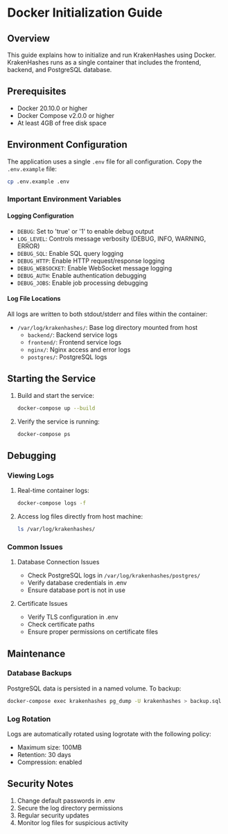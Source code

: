# Docker Initialization Guide

## Overview
This guide explains how to initialize and run KrakenHashes using Docker. KrakenHashes runs as a single container that includes the frontend, backend, and PostgreSQL database.

## Prerequisites
- Docker 20.10.0 or higher
- Docker Compose v2.0.0 or higher
- At least 4GB of free disk space

## Environment Configuration
The application uses a single `.env` file for all configuration. Copy the `.env.example` file:

```bash
cp .env.example .env
```

### Important Environment Variables

#### Logging Configuration
- `DEBUG`: Set to 'true' or '1' to enable debug output
- `LOG_LEVEL`: Controls message verbosity (DEBUG, INFO, WARNING, ERROR)
- `DEBUG_SQL`: Enable SQL query logging
- `DEBUG_HTTP`: Enable HTTP request/response logging
- `DEBUG_WEBSOCKET`: Enable WebSocket message logging
- `DEBUG_AUTH`: Enable authentication debugging
- `DEBUG_JOBS`: Enable job processing debugging

#### Log File Locations
All logs are written to both stdout/stderr and files within the container:
- `/var/log/krakenhashes/`: Base log directory mounted from host
  - `backend/`: Backend service logs
  - `frontend/`: Frontend service logs
  - `nginx/`: Nginx access and error logs
  - `postgres/`: PostgreSQL logs

## Starting the Service

1. Build and start the service:
   ```bash
   docker-compose up --build
   ```

2. Verify the service is running:
   ```bash
   docker-compose ps
   ```

## Debugging

### Viewing Logs
1. Real-time container logs:
   ```bash
   docker-compose logs -f
   ```

2. Access log files directly from host machine:
   ```bash
   ls /var/log/krakenhashes/
   ```

### Common Issues
1. Database Connection Issues
   - Check PostgreSQL logs in `/var/log/krakenhashes/postgres/`
   - Verify database credentials in .env
   - Ensure database port is not in use

2. Certificate Issues
   - Verify TLS configuration in .env
   - Check certificate paths
   - Ensure proper permissions on certificate files

## Maintenance

### Database Backups
PostgreSQL data is persisted in a named volume. To backup:
```bash
docker-compose exec krakenhashes pg_dump -U krakenhashes > backup.sql
```

### Log Rotation
Logs are automatically rotated using logrotate with the following policy:
- Maximum size: 100MB
- Retention: 30 days
- Compression: enabled

## Security Notes
1. Change default passwords in .env
2. Secure the log directory permissions
3. Regular security updates
4. Monitor log files for suspicious activity 